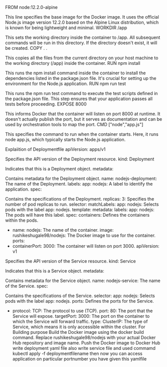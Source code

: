 FROM node:12.2.0-alpine

This line specifies the base image for the Docker image. It uses the official Node.js image version 12.2.0 based on the Alpine Linux distribution, which is known for being lightweight and minimal.
WORKDIR /app

This sets the working directory inside the container to /app. All subsequent commands will be run in this directory. If the directory doesn't exist, it will be created.
COPY . .

This copies all the files from the current directory on your host machine to the working directory (/app) inside the container.
RUN npm install

This runs the npm install command inside the container to install the dependencies listed in the package.json file. It's crucial for setting up the environment for the Node.js application.
RUN npm run test

This runs the npm run test command to execute the test scripts defined in the package.json file. This step ensures that your application passes all tests before proceeding.
EXPOSE 8000

This informs Docker that the container will listen on port 8000 at runtime. It doesn't actually publish the port, but it serves as documentation and can be used by orchestration tools to map the port.
CMD ["node","app.js"]

This specifies the command to run when the container starts. Here, it runs node app.js, which typically starts the Node.js application.


Explaiition of Deploymentfile 
apiVersion: apps/v1

Specifies the API version of the Deployment resource.
kind: Deployment

Indicates that this is a Deployment object.
metadata:

Contains metadata for the Deployment object.
name: nodejs-deployment: The name of the Deployment.
labels:
app: nodejs: A label to identify the application.
spec:

Contains the specifications of the Deployment.
replicas: 3: Specifies the number of pod replicas to run.
selector:
matchLabels:
app: nodejs: Selects pods with the label app: nodejs.
template:
metadata:
labels:
app: nodejs: The pods will have this label.
spec:
containers:
Defines the containers within the pods.
- name: nodejs: The name of the container.
image: rushikeshugale98/nodejs: The Docker image to use for the container.
ports:
- containerPort: 3000: The container will listen on port 3000.
  apiVersion: v1

Specifies the API version of the Service resource.
kind: Service

Indicates that this is a Service object.
metadata:

Contains metadata for the Service object.
name: nodejs-service: The name of the Service.
spec:

Contains the specifications of the Service.
selector:
app: nodejs: Selects pods with the label app: nodejs.
ports:
Defines the ports for the Service.
- protocol: TCP: The protocol to use (TCP).
port: 80: The port that the Service will expose.
targetPort: 3000: The port on the container to which the Service will forward traffic.
type: ClusterIP: The type of Service, which means it is only accessible within the cluster.
For Building purpose
Build the Docker image using the docker build command. Replace rushikeshugale98/nodejs with your actual Docker Hub repository and image name.
Push the Docker image to Docker Hub
write deployment yaml file also write service file and used commamd kubectl apply -f deploymentfilename then now you can access application on particular portnumber you have given this yamlfile

